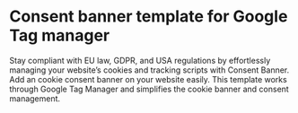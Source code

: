 # Consent banner template for Google Tag manager

Stay compliant with EU law, GDPR, and USA regulations by effortlessly managing your website’s cookies and tracking scripts with Consent Banner. 
Add an cookie consent banner on your website easily. This template works through Google Tag Manager and simplifies the cookie banner and consent management. 
